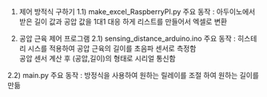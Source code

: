 1. 제어 방적식 구하기
1.1) make_excel_RaspberryPI.py
주요 동작 : 아두이노에서 받은 길이 값과 공압 값을 1대1 대응 하게 리스트를 만들어서 엑셀로 변환


2. 공압 근육 제어 프로그램
2.1) sensing_distance_arduino.ino
주요 동작 : 히스테리 시스를 적용하여 공압 근육의 길이를 초음파 센서로 측정함<br>
		공압 센서 계산 후 (공압,길이)의 형태로 시리얼 통신함	

2.2) main.py
주요 동작 : 방정식을 사용하여 원하는 릴레이를 조절 하여 원하는 길이를 만듦